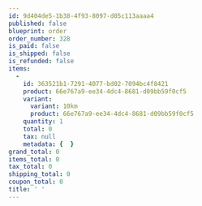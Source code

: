 ```yaml
---
id: 9d404de5-1b38-4f93-8097-d05c113aaaa4
published: false
blueprint: order
order_number: 328
is_paid: false
is_shipped: false
is_refunded: false
items:
  -
    id: 363521b1-7291-4077-bd02-7094bc4f8421
    product: 66e767a9-ee34-4dc4-8681-d09bb59f0cf5
    variant:
      variant: 10km
      product: 66e767a9-ee34-4dc4-8681-d09bb59f0cf5
    quantity: 1
    total: 0
    tax: null
    metadata: {  }
grand_total: 0
items_total: 0
tax_total: 0
shipping_total: 0
coupon_total: 0
title: ' '
---
```

